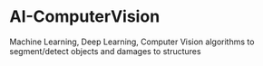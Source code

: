 # AI-ComputerVision
Machine Learning, Deep Learning, Computer Vision algorithms to segment/detect objects and damages to structures
